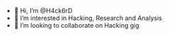 - 👋 Hi, I’m @H4ck6rD
- 👀 I’m interested in Hacking, Research and Analysis
- 💞️ I’m looking to collaborate on Hacking gig

<!---
H4ck6rD/H4ck6rD is a ✨ special ✨ repository because its `README.md` (this file) appears on your GitHub profile.
You can click the Preview link to take a look at your changes.
--->
